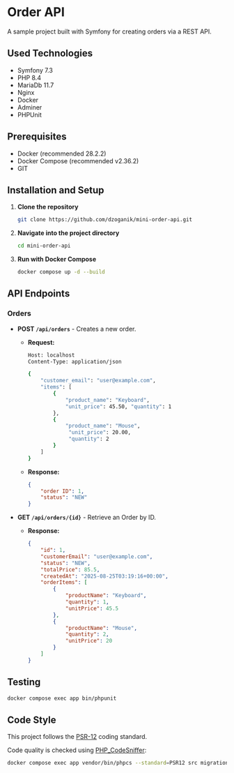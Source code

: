 # Order API
A sample project built with Symfony for creating orders via a REST API.

## Used Technologies
- Symfony 7.3
- PHP 8.4
- MariaDb 11.7
- Nginx
- Docker
- Adminer
- PHPUnit

## Prerequisites
*   Docker (recommended 28.2.2)
*   Docker Compose (recommended v2.36.2)
*   GIT

## Installation and Setup
1.  **Clone the repository**
    ```bash
    git clone https://github.com/dzoganik/mini-order-api.git
    ```
    
2.  **Navigate into the project directory**
    ```bash
    cd mini-order-api
    ```

3.  **Run with Docker Compose**
    ```bash
    docker compose up -d --build
    ```

## API Endpoints

### Orders
*   **POST `/api/orders`** - Creates a new order.
    *   **Request:**
        ```bash
        Host: localhost
        Content-Type: application/json

        {
            "customer_email": "user@example.com",
            "items": [
                {
                    "product_name": "Keyboard",
                    "unit_price": 45.50, "quantity": 1
                },
                {
                    "product_name": "Mouse",
                     "unit_price": 20.00,
                     "quantity": 2
                }
            ]
        }
        ```
    *   **Response:**
        ```json
        {
            "order ID": 1,
            "status": "NEW"
        }
        ```

*   **GET `/api/orders/{id}`** - Retrieve an Order by ID.
    *   **Response:**
        ```json
        {
            "id": 1,
            "customerEmail": "user@example.com",
            "status": "NEW",
            "totalPrice": 85.5,
            "createdAt": "2025-08-25T03:19:16+00:00",
            "orderItems": [
                {
                    "productName": "Keyboard",
                    "quantity": 1,
                    "unitPrice": 45.5
                },
                {
                    "productName": "Mouse",
                    "quantity": 2,
                    "unitPrice": 20
                }
            ]
        }
        ```

## Testing
```bash
docker compose exec app bin/phpunit
```

## Code Style
This project follows the [PSR-12](https://www.php-fig.org/psr/psr-12/) coding standard.

Code quality is checked using [PHP_CodeSniffer](https://github.com/squizlabs/PHP_CodeSniffer):

```bash
docker compose exec app vendor/bin/phpcs --standard=PSR12 src migrations tests
```
